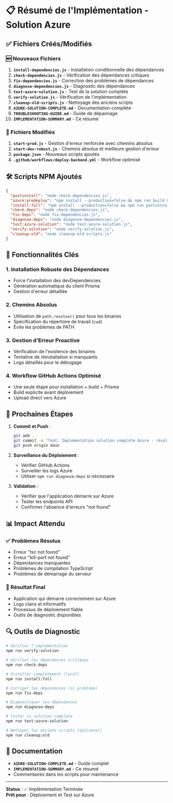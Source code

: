 # 📋 Résumé de l'Implémentation - Solution Azure

## ✅ Fichiers Créés/Modifiés

### 🆕 Nouveaux Fichiers
1. **`install-dependencies.js`** - Installation conditionnelle des dépendances
2. **`check-dependencies.js`** - Vérification des dépendances critiques
3. **`fix-dependencies.js`** - Correction des problèmes de dépendances
4. **`diagnose-dependencies.js`** - Diagnostic des dépendances
5. **`test-azure-solution.js`** - Test de la solution complète
6. **`verify-solution.js`** - Vérification de l'implémentation
7. **`cleanup-old-scripts.js`** - Nettoyage des anciens scripts
8. **`AZURE-SOLUTION-COMPLETE.md`** - Documentation complète
9. **`TROUBLESHOOTING-GUIDE.md`** - Guide de dépannage
10. **`IMPLEMENTATION-SUMMARY.md`** - Ce résumé

### 🔄 Fichiers Modifiés
1. **`start-prod.js`** - Gestion d'erreur renforcée avec chemins absolus
2. **`start-dev-robust.js`** - Chemins absolus et meilleure gestion d'erreur
3. **`package.json`** - Nouveaux scripts ajoutés
4. **`.github/workflows/deploy-backend.yml`** - Workflow optimisé

## 🛠️ Scripts NPM Ajoutés

```json
{
  "postinstall": "node check-dependencies.js",
  "azure:predeploy": "npm install --production=false && npm run build && npx prisma generate",
  "install:full": "npm install --production=false && npm run postinstall",
  "check-deps": "node check-dependencies.js",
  "fix-deps": "node fix-dependencies.js",
  "diagnose:deps": "node diagnose-dependencies.js",
  "test:azure-solution": "node test-azure-solution.js",
  "verify:solution": "node verify-solution.js",
  "cleanup:old": "node cleanup-old-scripts.js"
}
```

## 🔧 Fonctionnalités Clés

### 1. Installation Robuste des Dépendances
- Force l'installation des devDependencies
- Génération automatique du client Prisma
- Gestion d'erreur détaillée

### 2. Chemins Absolus
- Utilisation de `path.resolve()` pour tous les binaires
- Spécification du répertoire de travail (`cwd`)
- Évite les problèmes de PATH

### 3. Gestion d'Erreur Proactive
- Vérification de l'existence des binaires
- Tentative de réinstallation si manquants
- Logs détaillés pour le débogage

### 4. Workflow GitHub Actions Optimisé
- Une seule étape pour installation + build + Prisma
- Build explicite avant déploiement
- Upload direct vers Azure

## 🚀 Prochaines Étapes

1. **Commit et Push** :
   ```bash
   git add .
   git commit -m "feat: Implémentation solution complète Azure - résolution tsc/kill-port not found"
   git push origin main
   ```

2. **Surveillance du Déploiement** :
   - Vérifier GitHub Actions
   - Surveiller les logs Azure
   - Utiliser `npm run diagnose:deps` si nécessaire

3. **Validation** :
   - Vérifier que l'application démarre sur Azure
   - Tester les endpoints API
   - Confirmer l'absence d'erreurs "not found"

## 📊 Impact Attendu

### ✅ Problèmes Résolus
- Erreur "tsc not found"
- Erreur "kill-port not found"
- Dépendances manquantes
- Problèmes de compilation TypeScript
- Problèmes de démarrage du serveur

### 🎯 Résultat Final
- Application qui démarre correctement sur Azure
- Logs clairs et informatifs
- Processus de déploiement fiable
- Outils de diagnostic disponibles

## 🔍 Outils de Diagnostic

```bash
# Vérifier l'implémentation
npm run verify:solution

# Vérifier les dépendances critiques
npm run check-deps

# Installer complètement (local)
npm run install:full

# Corriger les dépendances (si problème)
npm run fix-deps

# Diagnostiquer les dépendances
npm run diagnose:deps

# Tester la solution complète
npm run test:azure-solution

# Nettoyer les anciens scripts (optionnel)
npm run cleanup:old
```

## 📖 Documentation

- **`AZURE-SOLUTION-COMPLETE.md`** - Guide complet
- **`IMPLEMENTATION-SUMMARY.md`** - Ce résumé
- Commentaires dans les scripts pour maintenance

---

**Status** : ✅ Implémentation Terminée  
**Prêt pour** : Déploiement et Test sur Azure 